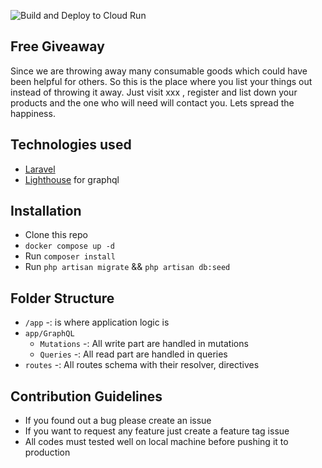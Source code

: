 ![Build and Deploy to Cloud Run](https://github.com/ujwaldhakal/things-for-granted-api/workflows/Build%20and%20Deploy%20to%20Cloud%20Run/badge.svg)
## Free Giveaway

Since we are throwing away many consumable goods which could have been helpful for others. 
So this is the place where you list your things out instead of throwing it away. Just visit xxx , register and list down
your products and the one who will need will contact you. Lets spread the happiness.

## Technologies used 

* [Laravel](https://laravel.com/)
* [Lighthouse](https://lighthouse-php.com/) for graphql 

## Installation
* Clone this repo
* `docker compose up -d`
* Run `composer install`
* Run `php artisan migrate` && `php artisan db:seed`
 

## Folder Structure

* `/app` -: is where application logic is
* `app/GraphQL`
    * `Mutations` -: All write part are handled in mutations
    * `Queries` -: All read part are handled in queries
* `routes` -: All routes schema with their resolver, directives 
    

## Contribution Guidelines
* If you found out a bug please create an issue
* If you want to request any feature just create a feature tag issue
* All codes must tested well on local machine before pushing it to production
 

